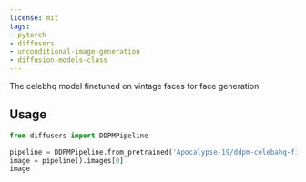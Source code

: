 ```yaml
---
license: mit
tags:
- pytorch
- diffusers
- unconditional-image-generation
- diffusion-models-class
---
```



The celebhq model finetuned on vintage faces for face generation

## Usage

```python
from diffusers import DDPMPipeline

pipeline = DDPMPipeline.from_pretrained('Apocalypse-19/ddpm-celebahq-fintuned-vintage-faces')
image = pipeline().images[0]
image
```
